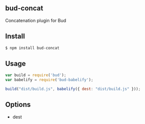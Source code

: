## bud-concat

Concatenation plugin for Bud

## Install

```bash
$ npm install bud-concat
```

## Usage

```js
var build = require('bud');
var babelify = require('bud-babelify');

build("dist/build.js", babelify({ dest: "dist/build.js" }));
```

## Options

* dest
